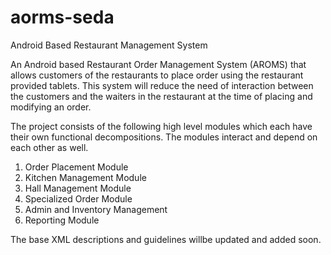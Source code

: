 # aorms-seda
Android Based Restaurant Management System

An Android based Restaurant Order Management System (AROMS) that allows customers of the restaurants to place order using the restaurant provided tablets. This system will reduce the need of interaction between the customers and the waiters in the restaurant at the time of placing and modifying an order. 

The project consists of the following high level modules which each have their own functional decompositions. The modules interact and depend on each other as well.

1.  Order Placement Module
2.  Kitchen Management Module
3.  Hall Management Module
4.  Specialized Order Module
5.  Admin and Inventory Management
6.  Reporting Module

The base XML descriptions and guidelines willbe updated and added soon.
